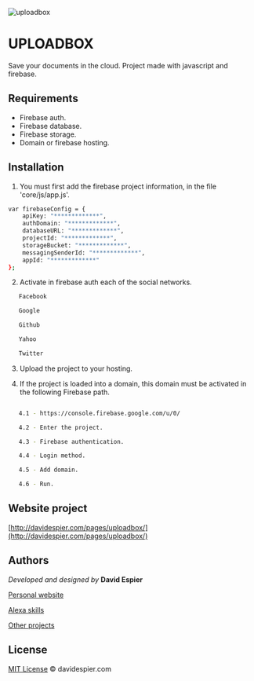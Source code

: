![uploadbox](https://i.postimg.cc/fbWSM2kT/upload.jpg)

# UPLOADBOX
Save your documents in the cloud.  Project made with javascript and firebase.

## Requirements

- Firebase auth.
- Firebase database.
- Firebase storage.
- Domain or firebase hosting.


## Installation

1. You must first add the firebase project information, 
in the file 'core/js/app.js'.


```bash
var firebaseConfig = {
    apiKey: "*************",
    authDomain: "*************",
    databaseURL: "*************",
    projectId: "*************",
    storageBucket: "*************",
    messagingSenderId: "*************",
    appId: "*************"
};
```

2. Activate in firebase auth each of the social networks.

```bash
   Facebook

   Google

   Github

   Yahoo

   Twitter
```

3. Upload the project to your hosting.

4. If the project is loaded into a domain, this domain must be activated in the following Firebase path.

```bash

   4.1 - https://console.firebase.google.com/u/0/

   4.2 - Enter the project.

   4.3 - Firebase authentication.

   4.4 - Login method.

   4.5 - Add domain.

   4.6 - Run.
```
## Website project

[http://davidespier.com/pages/uploadbox/](http://davidespier.com/pages/uploadbox/)


## Authors



 *Developed and designed by*  **David Espier**


[Personal website](https://davidespier.com)

[Alexa skills](https://www.amazon.es/s?k=davidespier&i=alexa-skills)
        
[Other projects](https://github.com/davidespier?tab=repositories)



## License


[MIT License](https://choosealicense.com/licenses/mit/) © davidespier.com
